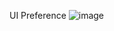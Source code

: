 UI Preference
![image](https://user-images.githubusercontent.com/65211786/210950266-8ca1d7dd-3c19-48f1-b3e7-60783456f867.png)
